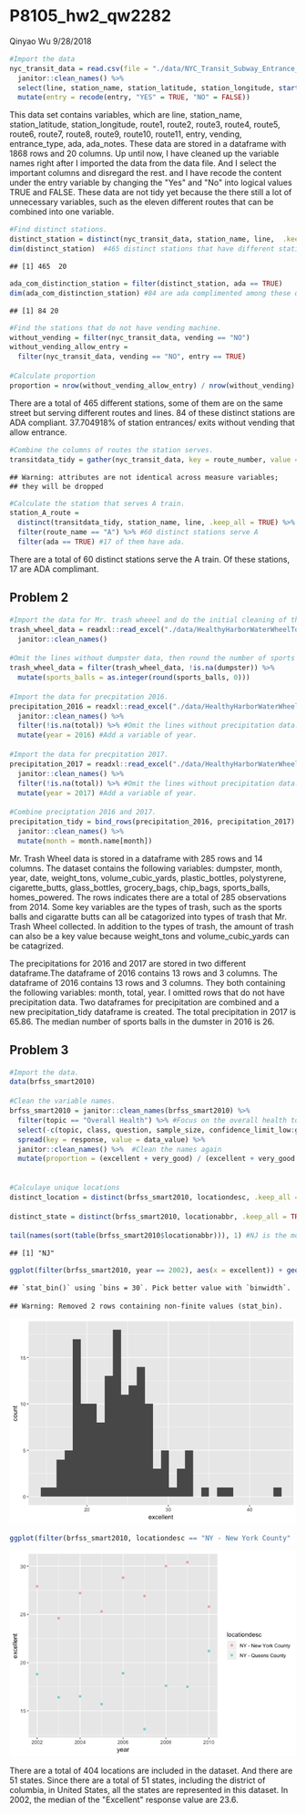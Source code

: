 P8105\_hw2\_qw2282
================
Qinyao Wu
9/28/2018

``` r
#Import the data
nyc_transit_data = read.csv(file = "./data/NYC_Transit_Subway_Entrance_And_Exit_Data.csv") %>%
  janitor::clean_names() %>% 
  select(line, station_name, station_latitude, station_longitude, starts_with("route"), entry, vending, entrance_type, starts_with("ada")) %>% 
  mutate(entry = recode(entry, "YES" = TRUE, "NO" = FALSE))
```

This data set contains variables, which are line, station\_name, station\_latitude, station\_longitude, route1, route2, route3, route4, route5, route6, route7, route8, route9, route10, route11, entry, vending, entrance\_type, ada, ada\_notes. These data are stored in a dataframe with 1868 rows and 20 columns. Up until now, I have cleaned up the variable names right after I imported the data from the data file. And I select the important columns and disregard the rest. and I have recode the content under the entry variable by changing the "Yes" and "No" into logical values TRUE and FALSE. These data are not tidy yet because the there still a lot of unnecessary variables, such as the eleven different routes that can be combined into one variable.

``` r
#Find distinct stations. 
distinct_station = distinct(nyc_transit_data, station_name, line,  .keep_all = TRUE)
dim(distinct_station)  #465 distinct stations that have different station name, route and lines.
```

    ## [1] 465  20

``` r
ada_com_distinction_station = filter(distinct_station, ada == TRUE)
dim(ada_com_distinction_station) #84 are ada complimented among these different stations. 
```

    ## [1] 84 20

``` r
#Find the stations that do not have vending machine.
without_vending = filter(nyc_transit_data, vending == "NO")
without_vending_allow_entry = 
  filter(nyc_transit_data, vending == "NO", entry == TRUE)

#Calculate proportion
proportion = nrow(without_vending_allow_entry) / nrow(without_vending) #37.7%
```

There are a total of 465 different stations, some of them are on the same street but serving different routes and lines. 84 of these distinct stations are ADA compliant. 37.704918% of station entrances/ exits without vending that allow entrance.

``` r
#Combine the columns of routes the station serves.
transitdata_tidy = gather(nyc_transit_data, key = route_number, value = route_name, route1:route11)
```

    ## Warning: attributes are not identical across measure variables;
    ## they will be dropped

``` r
#Calculate the station that serves A train. 
station_A_route = 
  distinct(transitdata_tidy, station_name, line, .keep_all = TRUE) %>% 
  filter(route_name == "A") %>% #60 distinct stations serve A
  filter(ada == TRUE) #17 of them have ada.
```

There are a total of 60 distinct stations serve the A train. Of these stations, 17 are ADA complimant.

Problem 2
---------

``` r
#Import the data for Mr. trash wheeel and do the initial cleaning of the names. 
trash_wheel_data = readxl::read_excel("./data/HealthyHarborWaterWheelTotals2018-7-28.xlsx", sheet = 1, range = "A2:N338") %>% 
  janitor::clean_names() 

#Omit the lines without dumpster data, then round the number of sports balls. 
trash_wheel_data = filter(trash_wheel_data, !is.na(dumpster)) %>% 
  mutate(sports_balls = as.integer(round(sports_balls, 0)))

#Import the data for precpitation 2016.
precipitation_2016 = readxl::read_excel("./data/HealthyHarborWaterWheelTotals2018-7-28.xlsx", sheet = 5, range = "A2:B15") %>% 
  janitor::clean_names() %>% 
  filter(!is.na(total)) %>% #Omit the lines without precipitation data. 
  mutate(year = 2016) #Add a variable of year. 
 
#Import the data for precpitation 2017. 
precipitation_2017 = readxl::read_excel("./data/HealthyHarborWaterWheelTotals2018-7-28.xlsx", sheet = 4, range = "A2:B15") %>% 
  janitor::clean_names() %>% 
  filter(!is.na(total)) %>% #Omit the lines without precipitation data. 
  mutate(year = 2017) #Add a variable of year. 

#Combine preciptation 2016 and 2017. 
precipitation_tidy = bind_rows(precipitation_2016, precipitation_2017) %>%
  janitor::clean_names() %>% 
  mutate(month = month.name[month])
```

Mr. Trash Wheel data is stored in a dataframe with 285 rows and 14 columns. The dataset contains the following variables: dumpster, month, year, date, weight\_tons, volume\_cubic\_yards, plastic\_bottles, polystyrene, cigarette\_butts, glass\_bottles, grocery\_bags, chip\_bags, sports\_balls, homes\_powered. The rows indicates there are a total of 285 observations from 2014. Some key variables are the types of trash, such as the sports balls and cigaratte butts can all be catagorized into types of trash that Mr. Trash Wheel collected. In addition to the types of trash, the amount of trash can also be a key value because weight\_tons and volume\_cubic\_yards can be catagrized.

The precipitations for 2016 and 2017 are stored in two different dataframe.The dataframe of 2016 contains 13 rows and 3 columns. The dataframe of 2016 contains 13 rows and 3 columns. They both containing the following variables: month, total, year. I omitted rows that do not have precipitation data. Two dataframes for precipitation are combined and a new precipitation\_tidy dataframe is created. The total precipitation in 2017 is 65.86. The median number of sports balls in the dumster in 2016 is 26.

Problem 3
---------

``` r
#Import the data. 
data(brfss_smart2010)

#Clean the variable names. 
brfss_smart2010 = janitor::clean_names(brfss_smart2010) %>% 
  filter(topic == "Overall Health") %>% #Focus on the overall health topic. 
  select(-c(topic, class, question, sample_size, confidence_limit_low:geo_location)) %>% 
  spread(key = response, value = data_value) %>% 
  janitor::clean_names() %>%  #Clean the names again 
  mutate(proportion = (excellent + very_good) / (excellent + very_good + good + fair + poor)) #Calculate the proportions and add it as a variable. 


#Calculaye unique locations
distinct_location = distinct(brfss_smart2010, locationdesc, .keep_all = TRUE) #total of 404 different locations

distinct_state = distinct(brfss_smart2010, locationabbr, .keep_all = TRUE) #51 states. 

tail(names(sort(table(brfss_smart2010$locationabbr))), 1) #NJ is the most frequently appeared states.
```

    ## [1] "NJ"

``` r
ggplot(filter(brfss_smart2010, year == 2002), aes(x = excellent)) + geom_histogram()
```

    ## `stat_bin()` using `bins = 30`. Pick better value with `binwidth`.

    ## Warning: Removed 2 rows containing non-finite values (stat_bin).

![](p8105_hw2_qw2282_files/figure-markdown_github/problem%203-1.png)

``` r
ggplot(filter(brfss_smart2010, locationdesc == "NY - New York County" | locationdesc == "NY - Queens County"), aes(x = year, y = excellent)) + geom_point(aes(color = locationdesc), alpha = .5)
```

![](p8105_hw2_qw2282_files/figure-markdown_github/problem%203-2.png)

There are a total of 404 locations are included in the dataset. And there are 51 states. Since there are a total of 51 states, including the district of columbia, in United States, all the states are represented in this dataset. In 2002, the median of the "Excellent" response value are 23.6.
